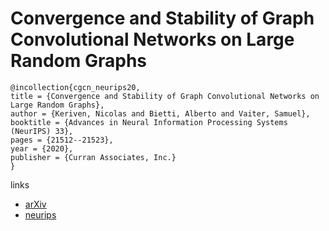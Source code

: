 # Convergence and Stability of Graph Convolutional Networks on Large Random Graphs

```
@incollection{cgcn_neurips20,
title = {Convergence and Stability of Graph Convolutional Networks on Large Random Graphs},
author = {Keriven, Nicolas and Bietti, Alberto and Vaiter, Samuel},
booktitle = {Advances in Neural Information Processing Systems (NeurIPS) 33},
pages = {21512--21523},
year = {2020},
publisher = {Curran Associates, Inc.}
}
```

links
- [arXiv](https://arxiv.org/abs/2006.01868)
- [neurips](https://papers.nips.cc//paper/2020/hash/f5a14d4963acf488e3a24780a84ac96c-Abstract.html)
